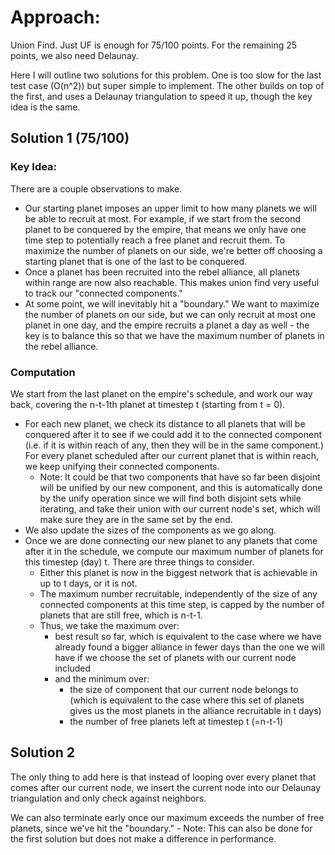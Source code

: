 # Approach:
Union Find. Just UF is enough for 75/100 points.
For the remaining 25 points, we also need Delaunay.

Here I will outline two solutions for this problem. One is too slow for the last test case (O(n^2)) but super simple to implement. The other builds on top of the first, and uses a Delaunay triangulation to speed it up, though the key idea is the same.

## Solution 1 (75/100)

### Key Idea:

There are a couple observations to make.
- Our starting planet imposes an upper limit to how many planets we will be able to recruit at most. For example, if we start from the second planet to be conquered by the empire, that means we only have one time step to potentially reach a free planet and recruit them. To maximize the number of planets on our side, we're better off choosing a starting planet that is one of the last to be conquered.
- Once a planet has been recruited into the rebel alliance, all planets within range are now also reachable. This makes union find very useful to track our "connected components."
- At some point, we will inevitably hit a "boundary." We want to maximize the number of planets on our side, but we can only recruit at most one planet in one day, and the empire recruits a planet a day as well - the key is to balance this so that we have the maximum number of planets in the rebel alliance.

### Computation

We start from the last planet on the empire's schedule, and work our way back, covering the n-t-1th planet at timestep t (starting from t = 0).
- For each new planet, we check its distance to all planets that will be conquered after it to see if we could add it to the connected component (i.e. if it is within reach of any, then they will be in the same component.) For every planet scheduled after our current planet that is within reach, we keep unifying their connected components.
    - Note: It could be that two components that have so far been disjoint will be unified by our new component, and this is automatically done by the unify operation since we will find both disjoint sets while iterating, and take their union with our current node's set, which will make sure they are in the same set by the end.
- We also update the sizes of the components as we go along.
- Once we are done connecting our new planet to any planets that come after it in the schedule, we compute our maximum number of planets for this timestep (day) t. There are three things to consider.
    - Either this planet is now in the biggest network that is achievable in up to t days, or it is not.
    - The maximum number recruitable, independently of the size of any connected components at this time step, is capped by the number of planets that are still free, which is n-t-1.
    - Thus, we take the maximum over:
        - best result so far, which is equivalent to the case where we have already found a bigger alliance in fewer days than the one we will have if we choose the set of planets with our current node included
        - and the minimum over:
            - the size of component that our current node belongs to (which is equivalent to the case where this set of planets gives us the most planets in the alliance recruitable in t days) 
            - the number of free planets left at timestep t (=n-t-1)

## Solution 2

The only thing to add here is that instead of looping over every planet that comes after our current node, we insert the current node into our Delaunay triangulation and only check against neighbors.

We can also terminate early once our maximum exceeds the number of free planets, since we've hit the "boundary."
    - Note: This can also be done for the first solution but does not make a difference in performance.